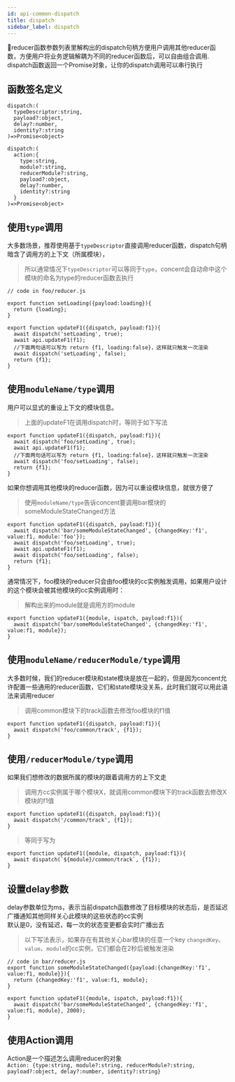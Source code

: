 ```yaml
---
id: api-common-dispatch
title: dispatch
sidebar_label: dispatch
---
```


reducer函数参数列表里解构出的dispatch句柄方便用户调用其他reducer函数，方便用户将业务逻辑解耦为不同的reducer函数后，可以自由组合调用.
dispatch函数返回一个Promise对象，让你的dispatch调用可以串行执行

## 函数签名定义

```
dispatch:(
  typeDescriptor:string,
  payload?:object, 
  delay?:number, 
  identity?:string
)=>Promise<object>

dispatch:(
  action:{
    type:string, 
    module?:string, 
    reducerModule?:string, 
    payload?:object, 
    delay?:number, 
    identity?:string
  }
)=>Promise<object>
```

## 使用`type`调用
大多数场景，推荐使用基于`typeDescriptor`直接调用reducer函数，dispatch句柄暗含了调用方的上下文（所属模块），
> 所以通常情况下`typeDescriptor`可以等同于`type`，concent会自动命中这个模块的命名为type的reducer函数去执行
```
// code in foo/reducer.js

export function setLoading({payload:loading}){
  return {loading};
}

export function updateF1({dispatch, payload:f1}){
  await dispatch('setLoading', true);
  await api.updateF1(f1);
  //下面两句话可以写为 return {f1, loading:false}，这样就只触发一次渲染
  await dispatch('setLoading', false);
  return {f1};
}
```

## 使用`moduleName/type`调用
用户可以显式的重设上下文的模块信息。
> 上面的updateF1在调用dispatch时，等同于如下写法
```
export function updateF1({dispatch, payload:f1}){
  await dispatch('foo/setLoading', true);
  await api.updateF1(f1);
  //下面两句话可以写为 return {f1, loading:false}，这样就只触发一次渲染
  await dispatch('foo/setLoading', false);
  return {f1};
}

```
如果你想调用其他模块的reducer函数，因为可以重设模块信息，就很方便了
> 使用`moduleName/type`告诉concent要调用bar模块的someModuleStateChanged方法
```
export function updateF1({dispatch, payload:f1}){
  await dispatch('bar/someModuleStateChanged', {changedKey:'f1', value:f1, module:'foo'});
  await dispatch('foo/setLoading', true);
  await api.updateF1(f1);
  await dispatch('foo/setLoading', false);
  return {f1};
}

```
通常情况下，foo模块的reducer只会由foo模块的cc实例触发调用，如果用户设计的这个模块会被其他模块的cc实例调用时：
> 解构出来的module就是调用方的module
```
export function updateF1({module, ispatch, payload:f1}){
  await dispatch('bar/someModuleStateChanged', {changedKey:'f1', value:f1, module});
}
```

## 使用`moduleName/reducerModule/type`调用
大多数时候，我们的reducer模块和state模块是放在一起的，但是因为concent允许配置一些通用的reducer函数，它们和state模块没关系，此时我们就可以用此语法来调用reducer
> 调用common模块下的track函数去修改foo模块的f1值
```
export function updateF1({dispatch, payload:f1}){
  await dispatch('foo/common/track', {f1});
}
```

## 使用`/reducerModule/type`调用
如果我们想修改的数据所属的模块的跟着调用方的上下文走
> 调用方cc实例属于哪个模块X，就调用common模块下的track函数去修改X模块的f1值
```
export function updateF1({dispatch, payload:f1}){
  await dispatch('/common/track', {f1});
}
```
>等同于写为
```
export function updateF1({module, dispatch, payload:f1}){
  await dispatch(`${module}/common/track`, {f1});
}
```

## 设置delay参数
delay参数单位为ms，表示当前dispatch函数修改了目标模块的状态后，是否延迟广播通知其他同样关心此模块的这些状态的cc实例<br />
默认是0，没有延迟，每一次的状态变更都会实时广播出去
> 以下写法表示，如果存在有其他关心bar模块的任意一个key `changedKey`、`value`、`module`的cc实例，它们都会在2秒后被触发渲染
```
// code in bar/reducer.js
export function someModuleStateChanged({payload:{changedKey:'f1', value:f1, module}}){
  return {changedKey:'f1', value:f1, module};
}

export function updateF1({module, ispatch, payload:f1}){
  await dispatch('bar/someModuleStateChanged', {changedKey:'f1', value:f1, module}, 2000);
}
```

## 使用Action调用
Action是一个描述怎么调用reducer的对象<br/>
`Action: {type:string, module?:string, reducerModule?:string, payload?:object, delay?:number, identity?:string}`